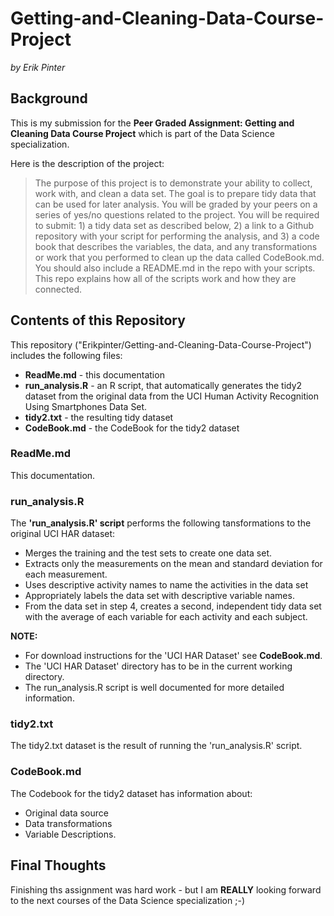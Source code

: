 # Getting-and-Cleaning-Data-Course-Project
_by Erik Pinter_

## Background
This is my submission for the **Peer Graded Assignment: Getting and Cleaning Data Course Project** which is part of the Data Science specialization.

Here is the description of the project:
> The purpose of this project is to demonstrate your ability to collect, work with, and clean a data set. The goal is to prepare tidy data that can be used for later analysis. You will be graded by your peers on a series of yes/no questions related to the project. You will be required to submit: 1) a tidy data set as described below, 2) a link to a Github repository with your script for performing the analysis, and 3) a code book that describes the variables, the data, and any transformations or work that you performed to clean up the data called CodeBook.md. You should also include a README.md in the repo with your scripts. This repo explains how all of the scripts work and how they are connected.

## Contents of this Repository

This repository ("Erikpinter/Getting-and-Cleaning-Data-Course-Project") includes the following files:
* **ReadMe.md** - this documentation
* **run_analysis.R** - an R script, that automatically generates the tidy2 dataset from the original data from the UCI Human Activity Recognition Using Smartphones Data Set.
* **tidy2.txt** - the resulting tidy dataset
* **CodeBook.md** - the CodeBook for the tidy2 dataset

### ReadMe.md
This documentation.

### run_analysis.R
The **'run_analysis.R' script** performs the following tansformations to the original UCI HAR dataset:

* Merges the training and the test sets to create one data set.
* Extracts only the measurements on the mean and standard deviation for each measurement.
* Uses descriptive activity names to name the activities in the data set
* Appropriately labels the data set with descriptive variable names.
* From the data set in step 4, creates a second, independent tidy data set with the average of each variable for each activity and each subject. 

**NOTE:** 
* For download instructions for the 'UCI HAR Dataset' see **CodeBook.md**.
* The 'UCI HAR Dataset' directory has to be in the current working directory. 
* The run_analysis.R script is well documented for more detailed information.

### tidy2.txt
The tidy2.txt dataset is the result of running the 'run_analysis.R' script.

### CodeBook.md
The Codebook for the tidy2 dataset has information about:
* Original data source
* Data transformations
* Variable Descriptions.

## Final Thoughts
Finishing ths assignment was hard work - but I am **REALLY** looking forward to the next courses of the Data Science specialization ;-)
